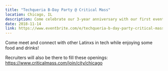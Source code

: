 ```yaml
---
title: "Techqueria B-Day Party @ Critical Mass"
location: Chicago, IL
description: Come celebrate our 3-year anniversary with our first event in Chicago at Critical Mass' Millennium Park office!
date: 2018-11-14
link: https://www.eventbrite.com/e/techqueria-b-day-party-critical-mass-tickets-52233391480#
---
```


Come meet and connect with other Latinxs in tech while enjoying some food and drinks!

Recruiters will also be there to fill these openings: https://www.criticalmass.com/join/city/chicago
